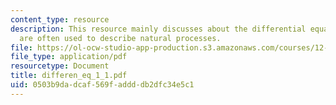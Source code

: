 ```yaml
---
content_type: resource
description: This resource mainly discusses about the differential equations which
  are often used to describe natural processes.
file: https://ol-ocw-studio-app-production.s3.amazonaws.com/courses/12-864-inference-from-data-and-models-spring-2005/0503b9dadcaf569faddddb2dfc34e5c1_differen_eq_1_1.pdf
file_type: application/pdf
resourcetype: Document
title: differen_eq_1_1.pdf
uid: 0503b9da-dcaf-569f-addd-db2dfc34e5c1
---
```

